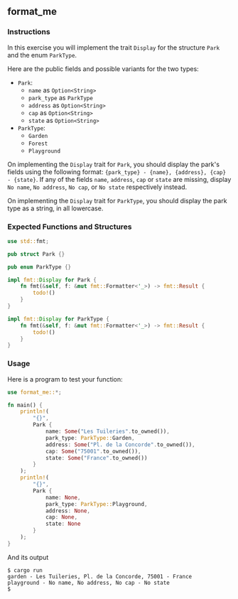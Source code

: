 ## format_me

### Instructions

In this exercise you will implement the trait `Display` for the structure `Park` and the enum `ParkType`.

Here are the public fields and possible variants for the two types:

- `Park`:
  - `name` as `Option<String>`
  - `park_type` as `ParkType`
  - `address` as `Option<String>`
  - `cap` as `Option<String>`
  - `state` as `Option<String>`
- `ParkType`:
  - `Garden`
  - `Forest`
  - `Playground`

On implementing the `Display` trait for `Park`, you should display the park's fields using the following format: `{park_type} - {name}, {address}, {cap} - {state}`. If any of the fields `name`, `address`, `cap` or `state` are missing, display `No name`, `No address`, `No cap`, or `No state` respectively instead.

On implementing the `Display` trait for `ParkType`, you should display the park type as a string, in all lowercase.

### Expected Functions and Structures

```rust
use std::fmt;

pub struct Park {}

pub enum ParkType {}

impl fmt::Display for Park {
    fn fmt(&self, f: &mut fmt::Formatter<'_>) -> fmt::Result {
        todo!()
    }
}

impl fmt::Display for ParkType {
    fn fmt(&self, f: &mut fmt::Formatter<'_>) -> fmt::Result {
        todo!()
    }
}
```

### Usage

Here is a program to test your function:

```rust
use format_me::*;

fn main() {
    println!(
        "{}",
        Park {
            name: Some("Les Tuileries".to_owned()),
            park_type: ParkType::Garden,
            address: Some("Pl. de la Concorde".to_owned()),
            cap: Some("75001".to_owned()),
            state: Some("France".to_owned())
        }
    );
    println!(
        "{}",
        Park {
            name: None,
            park_type: ParkType::Playground,
            address: None,
            cap: None,
            state: None
        }
    );
}
```

And its output

```console
$ cargo run
garden - Les Tuileries, Pl. de la Concorde, 75001 - France
playground - No name, No address, No cap - No state
$
```
